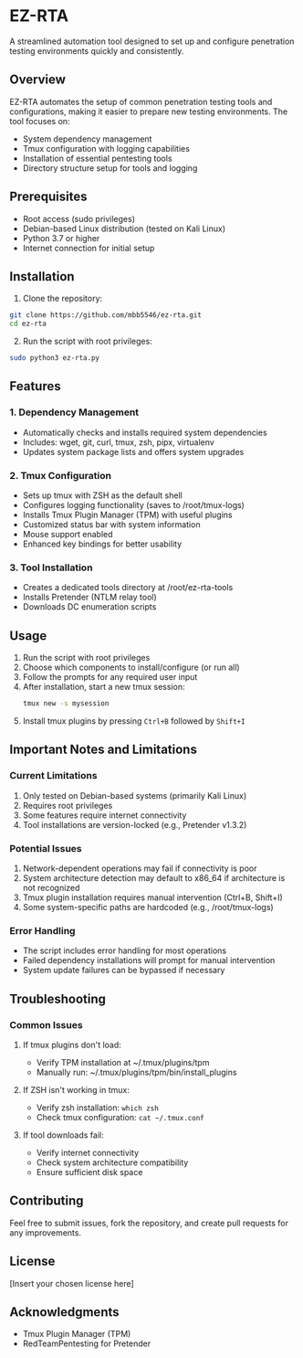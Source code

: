 # EZ-RTA 

A streamlined automation tool designed to set up and configure penetration testing environments quickly and consistently.

## Overview

EZ-RTA automates the setup of common penetration testing tools and configurations, making it easier to prepare new testing environments. The tool focuses on:

- System dependency management
- Tmux configuration with logging capabilities
- Installation of essential pentesting tools
- Directory structure setup for tools and logging

## Prerequisites

- Root access (sudo privileges)
- Debian-based Linux distribution (tested on Kali Linux)
- Python 3.7 or higher
- Internet connection for initial setup

## Installation

1. Clone the repository:
```bash
git clone https://github.com/mbb5546/ez-rta.git
cd ez-rta
```

2. Run the script with root privileges:
```bash
sudo python3 ez-rta.py
```

## Features

### 1. Dependency Management
- Automatically checks and installs required system dependencies
- Includes: wget, git, curl, tmux, zsh, pipx, virtualenv
- Updates system package lists and offers system upgrades

### 2. Tmux Configuration
- Sets up tmux with ZSH as the default shell
- Configures logging functionality (saves to /root/tmux-logs)
- Installs Tmux Plugin Manager (TPM) with useful plugins
- Customized status bar with system information
- Mouse support enabled
- Enhanced key bindings for better usability

### 3. Tool Installation
- Creates a dedicated tools directory at /root/ez-rta-tools
- Installs Pretender (NTLM relay tool)
- Downloads DC enumeration scripts

## Usage

1. Run the script with root privileges
2. Choose which components to install/configure (or run all)
3. Follow the prompts for any required user input
4. After installation, start a new tmux session:
   ```bash
   tmux new -s mysession
   ```
5. Install tmux plugins by pressing `Ctrl+B` followed by `Shift+I`

## Important Notes and Limitations

### Current Limitations
1. Only tested on Debian-based systems (primarily Kali Linux)
2. Requires root privileges
3. Some features require internet connectivity
4. Tool installations are version-locked (e.g., Pretender v1.3.2)

### Potential Issues
1. Network-dependent operations may fail if connectivity is poor
2. System architecture detection may default to x86_64 if architecture is not recognized
3. Tmux plugin installation requires manual intervention (Ctrl+B, Shift+I)
4. Some system-specific paths are hardcoded (e.g., /root/tmux-logs)

### Error Handling
- The script includes error handling for most operations
- Failed dependency installations will prompt for manual intervention
- System update failures can be bypassed if necessary

## Troubleshooting

### Common Issues
1. If tmux plugins don't load:
   - Verify TPM installation at ~/.tmux/plugins/tpm
   - Manually run: ~/.tmux/plugins/tpm/bin/install_plugins

2. If ZSH isn't working in tmux:
   - Verify zsh installation: `which zsh`
   - Check tmux configuration: `cat ~/.tmux.conf`

3. If tool downloads fail:
   - Verify internet connectivity
   - Check system architecture compatibility
   - Ensure sufficient disk space

## Contributing

Feel free to submit issues, fork the repository, and create pull requests for any improvements.

## License

[Insert your chosen license here]

## Acknowledgments

- Tmux Plugin Manager (TPM)
- RedTeamPentesting for Pretender 
